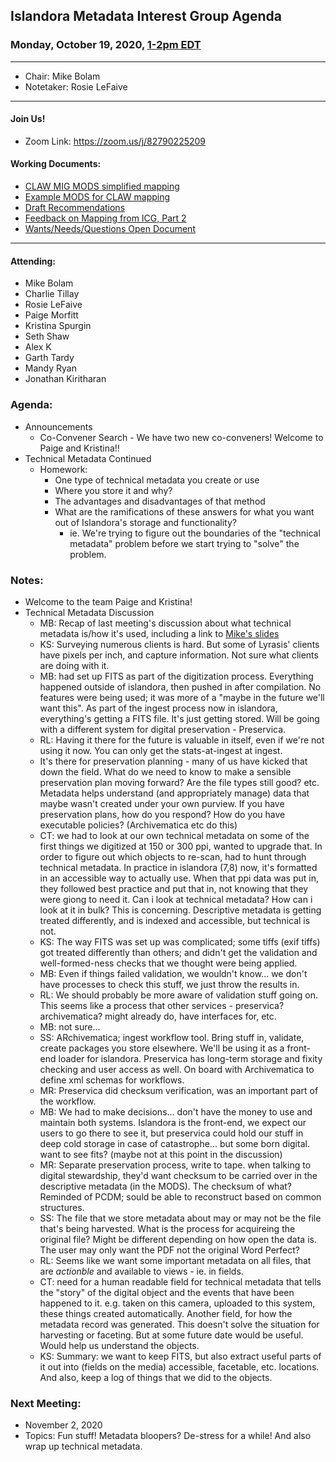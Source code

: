 ## Islandora Metadata Interest Group Agenda
### Monday, October 19, 2020, [1-2pm EDT](http://www.thetimezoneconverter.com/?t=1%20pm&tz=Toronto&)

---
* Chair: Mike Bolam
* Notetaker: Rosie LeFaive

---

#### Join Us!
* Zoom Link: https://zoom.us/j/82790225209

#### Working Documents:
* [CLAW MIG MODS simplified mapping](https://docs.google.com/spreadsheets/d/18u2qFJ014IIxlVpM3JXfDEFccwBZcoFsjbBGpvL0jJI/edit#gid=0)
* [Example MODS for CLAW mapping](https://docs.google.com/spreadsheets/d/1C2Xie7HUDSgRT5v4ldoJvlNdoXz2GHAPvL3PE3TOKW8/edit#gid=1829081124)
* [Draft Recommendations](https://docs.google.com/document/d/15qSO9YcALtYSqd6CUuGx0t8FwUJ5pPwVPz0PA5rU898/edit#heading=h.f9r6knw0rjvu)
* [Feedback on Mapping from ICG, Part 2](https://docs.google.com/document/d/11OpqMMCXM1TFXgsr4yyTQ_cH9DabnD31p7JnuTRQl28/edit?invite=CMWvruEI&ts=5e66437f)
* [Wants/Needs/Questions Open Document](https://docs.google.com/document/d/12Kpb6826TNPzzMuyPS0sESa9TLnmljQmeioWbaPeEdA/edit)

---

#### Attending:
* Mike Bolam
* Charlie Tillay
* Rosie LeFaive
* Paige Morfitt
* Kristina Spurgin
* Seth Shaw
* Alex K
* Garth Tardy
* Mandy Ryan
* Jonathan Kiritharan

### Agenda:
* Announcements
  * Co-Convener Search - We have two new co-conveners! Welcome to Paige and Kristina!! 
* Technical Metadata Continued
  * Homework:
    * One type of technical metadata you create or use
    * Where you store it and why? 
    * The advantages and disadvantages of that method
    * What are the ramifications of these answers for what you want out of Islandora's storage and functionality?
      * ie. We're trying to figure out the boundaries of the "technical metadata" problem before we start trying to "solve" the problem.
  
### Notes:

* Welcome to the team Paige and Kristina!
* Technical Metadata Discussion
  * MB: Recap of last meeting's discussion about what technical metadata is/how it's used, including a link to [Mike's slides](https://github.com/islandora-interest-groups/Islandora-Metadata-Interest-Group/blob/main/resources/TechMetadata.md) 
  * KS: Surveying numerous clients is hard. But some of Lyrasis' clients have pixels per inch, and capture information. Not sure what clients are doing with it.
  * MB: had set up FITS as part of the digitization process. Everything happened outside of islandora, then pushed in after compilation. No features were being used; it was more of a "maybe in the future we'll want this". As part of the ingest process now in islandora, everything's getting a FITS file. It's just getting stored. Will be going with a different system for digital preservation - Preservica.
  * RL: Having it there for the future is valuable in itself, even if we're not using it now. You can only get the stats-at-ingest at ingest.
  * It's there for preservation planning - many of us have kicked that down the field. What do we need to know to make a sensible preservation plan moving forward? Are the file types still good? etc. Metadata helps understand (and appropriately manage) data that maybe wasn't created under your own purview. If you have preservation plans, how do you respond? How do you have executable policies? (Archivematica etc do this)
  * CT: we had to look at our own technical metadata on some of the first things we digitized at 150 or 300 ppi, wanted to upgrade that. In order to figure out which objects to re-scan, had to hunt through technical metadata. In practice in islandora (7,8) now, it's formatted in an accessible way to actually use. When that ppi data was put in, they followed best practice and put that in, not knowing that they were giong to need it. Can i look at technical metadata? How can i look at it in bulk? This is concerning. Descriptive metadata is getting treated differently, and is indexed and accessible, but technical is not.
  * KS: The way FITS was set up was complicated; some tiffs (exif tiffs) got treated differently than others; and didn't get the validation and well-formed-ness checks that we thought were being applied. 
  * MB: Even if things failed validation, we wouldn't know... we don't have processes to check this stuff, we just throw the results in. 
  * RL: We should probably be more aware of validation stuff going on. This seems like a process that other services - preservica? archivematica? might already do, have interfaces for, etc. 
  * MB: not sure... 
  * SS: ARchivematica; ingest workflow tool. Bring stuff in, validate, create packages you store elsewhere. We'll be using it as a front-end loader for islandora. Preservica has long-term storage and fixity checking and user access as well. On board with Archivematica to define xml schemas for workflows.
  * MR: Preservica did checksum verification, was an important part of the workflow.
  * MB: We had to make decisions... don't have the money to use and maintain both systems. Islandora is the front-end, we expect our users to go there to see it, but preservica could hold our stuff in deep cold storage in case of catastrophe... but some born digital. want to see fits? (maybe not at this point in the discussion)
  * MR: Separate preservation process, write to tape. when talking to digital stewardship, they'd want checksum to be carried over in the descriptive metadata (in the MODS). The checksum of what? Reminded of PCDM;  sould be able to reconstruct based on common structures. 
  * SS: The file that we store metadata about may or may not be the file that's being harvested. What is the process for acquireing the original file? Might be different depending on how open the data is. The user may only want the PDF not the original Word Perfect? 
  * RL: Seems like we want some important metadata on all files, that are *actionble* and available to views - ie. in fields.
  * CT: need for a human readable field for technical metadata that tells the "story" of the digital object and the events that have been happened to it. e.g. taken on this camera, uploaded to this system, these things created automatically. Another field, for how the metadata record was generated. This doesn't solve the situation for harvesting or faceting. But at some future date would be useful. Would help us understand the objects.
  * KS: Summary: we want to keep FITS, but also extract useful parts of it out into (fields on the media) accessible, facetable, etc. locations. And also, keep a log of things that we did to the objects.
  

### Next Meeting:
* November 2, 2020
* Topics: Fun stuff! Metadata bloopers? De-stress for a while! And also wrap up technical metadata.



